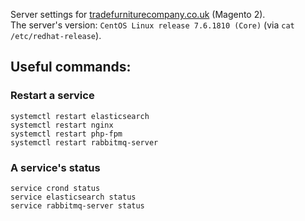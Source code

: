 Server settings for [tradefurniturecompany.co.uk](https://www.tradefurniturecompany.co.uk) (Magento 2).  
The server's version: `CentOS Linux release 7.6.1810 (Core)` (via `cat /etc/redhat-release`).

## Useful commands:
### Restart a service
```                                
systemctl restart elasticsearch
systemctl restart nginx
systemctl restart php-fpm
systemctl restart rabbitmq-server  
```       

### A service's status
```         
service crond status
service elasticsearch status                        
service rabbitmq-server status
```                       